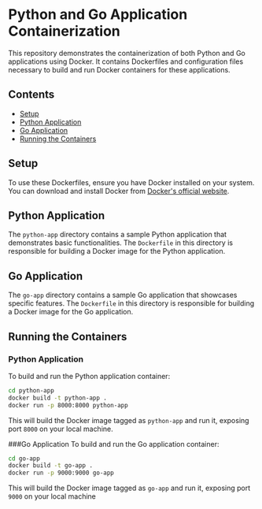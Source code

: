 # Python and Go Application Containerization

This repository demonstrates the containerization of both Python and Go applications using Docker. It contains Dockerfiles and configuration files necessary to build and run Docker containers for these applications.

## Contents

- [Setup](#setup)
- [Python Application](#python-application)
- [Go Application](#go-application)
- [Running the Containers](#running-the-containers)

## Setup

To use these Dockerfiles, ensure you have Docker installed on your system. You can download and install Docker from [Docker's official website](https://www.docker.com/get-started).

## Python Application

The `python-app` directory contains a sample Python application that demonstrates basic functionalities. The `Dockerfile` in this directory is responsible for building a Docker image for the Python application.

## Go Application

The `go-app` directory contains a sample Go application that showcases specific features. The `Dockerfile` in this directory is responsible for building a Docker image for the Go application.

## Running the Containers

### Python Application

To build and run the Python application container:

```bash
cd python-app
docker build -t python-app .
docker run -p 8000:8000 python-app
```
This will build the Docker image tagged as `python-app` and run it, exposing port `8000` on your local machine.

###Go Application
To build and run the Go application container:

```bash
cd go-app
docker build -t go-app .
docker run -p 9000:9000 go-app
```
This will build the Docker image tagged as `go-app` and run it, exposing port `9000` on your local machine
